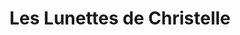 ---
title: "Les Lunettes de Christelle"
url: /sainte-pazanne/les-lunettes-de-christelle/
shop: opticien
---